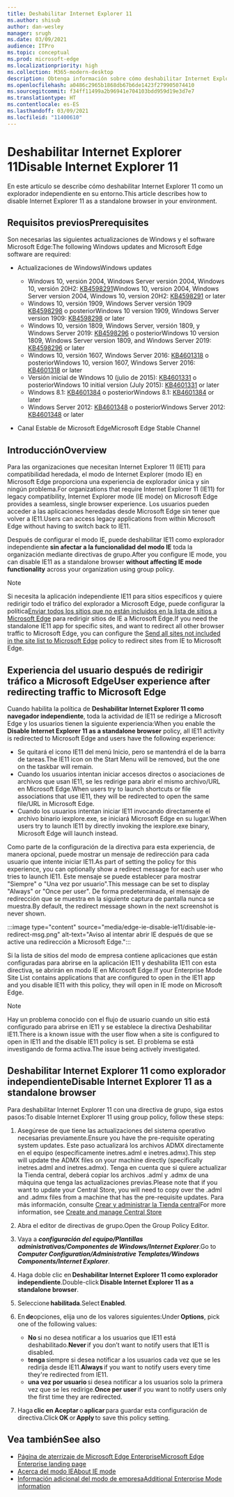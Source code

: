 ```yaml
---
title: Deshabilitar Internet Explorer 11
ms.author: shisub
author: dan-wesley
manager: srugh
ms.date: 03/09/2021
audience: ITPro
ms.topic: conceptual
ms.prod: microsoft-edge
ms.localizationpriority: high
ms.collection: M365-modern-desktop
description: Obtenga información sobre cómo deshabilitar Internet Explorer 11 y usar el modo de Internet Explorer en Microsoft Edge.
ms.openlocfilehash: a0486c2965b1868db67b6de1423f279905074410
ms.sourcegitcommit: f34ff11499a2b96941e704103bdd959d19e3d7e7
ms.translationtype: HT
ms.contentlocale: es-ES
ms.lasthandoff: 03/09/2021
ms.locfileid: "11400610"
---
```

# <a name="disable-internet-explorer-11"></a><span data-ttu-id="5266f-103">Deshabilitar Internet Explorer 11</span><span class="sxs-lookup"><span data-stu-id="5266f-103">Disable Internet Explorer 11</span></span>

<span data-ttu-id="5266f-104">En este artículo se describe cómo deshabilitar Internet Explorer 11 como un explorador independiente en su entorno.</span><span class="sxs-lookup"><span data-stu-id="5266f-104">This article describes how to disable Internet Explorer 11 as a standalone browser in your environment.</span></span>

## <a name="prerequisites"></a><span data-ttu-id="5266f-105">Requisitos previos</span><span class="sxs-lookup"><span data-stu-id="5266f-105">Prerequisites</span></span>

<span data-ttu-id="5266f-106">Son necesarias las siguientes actualizaciones de Windows y el software Microsoft Edge:</span><span class="sxs-lookup"><span data-stu-id="5266f-106">The following Windows updates and Microsoft Edge software are required:</span></span>

- <span data-ttu-id="5266f-107">Actualizaciones de Windows</span><span class="sxs-lookup"><span data-stu-id="5266f-107">Windows updates</span></span>

  - <span data-ttu-id="5266f-108">Windows 10, versión 2004, Windows Server versión 2004, Windows 10, versión 20H2: [KB4598291](https://support.microsoft.com/topic/february-2-2021-kb4598291-os-builds-19041-789-and-19042-789-preview-6a766199-a4f1-616e-1f5c-58bdc3ca5e3b)</span><span class="sxs-lookup"><span data-stu-id="5266f-108">Windows 10, version 2004, Windows Server version 2004, Windows 10, version 20H2: [KB4598291](https://support.microsoft.com/topic/february-2-2021-kb4598291-os-builds-19041-789-and-19042-789-preview-6a766199-a4f1-616e-1f5c-58bdc3ca5e3b) or later</span></span>
  - <span data-ttu-id="5266f-109">Windows 10, versión 1909, Windows Server versión 1909 [KB4598298](https://support.microsoft.com/topic/january-21-2021-kb4598298-os-build-18363-1350-preview-02dfd9ba-91a2-1b82-dede-42f288c02511) o posterior</span><span class="sxs-lookup"><span data-stu-id="5266f-109">Windows 10 version 1909, Windows Server version 1909: [KB4598298](https://support.microsoft.com/topic/january-21-2021-kb4598298-os-build-18363-1350-preview-02dfd9ba-91a2-1b82-dede-42f288c02511) or later</span></span>
  - <span data-ttu-id="5266f-110">Windows 10, versión 1809, Windows Server, versión 1809, y Windows Server 2019: [KB4598296](https://support.microsoft.com/topic/january-21-2021-kb4598296-os-build-17763-1728-preview-4c0931ff-45b7-ff59-5e00-c03b5afb363d) o posterior</span><span class="sxs-lookup"><span data-stu-id="5266f-110">Windows 10 version 1809, Windows Server version 1809, and Windows Server 2019: [KB4598296](https://support.microsoft.com/topic/january-21-2021-kb4598296-os-build-17763-1728-preview-4c0931ff-45b7-ff59-5e00-c03b5afb363d) or later</span></span>
  - <span data-ttu-id="5266f-111">Windows 10, versión 1607, Windows Server 2016: [KB4601318](https://support.microsoft.com/topic/february-9-2021-kb4601318-os-build-14393-4225-c5e3de6c-e3e6-ffb5-6197-48b9ce16446e) o posterior</span><span class="sxs-lookup"><span data-stu-id="5266f-111">Windows 10, version 1607, Windows Server 2016: [KB4601318](https://support.microsoft.com/topic/february-9-2021-kb4601318-os-build-14393-4225-c5e3de6c-e3e6-ffb5-6197-48b9ce16446e) or later</span></span>
   - <span data-ttu-id="5266f-112">Versión inicial de Windows 10 (julio de 2015): [KB4601331](https://support.microsoft.com/office/february-9-2021%e2%80%94kb4601331-os-build-10240-18842-6227d078-fef3-8d67-27e0-1882e6cb79ff?ui=en-US&rs=en-US&ad=US) o posterior</span><span class="sxs-lookup"><span data-stu-id="5266f-112">Windows 10 initial version (July 2015): [KB4601331](https://support.microsoft.com/office/february-9-2021%e2%80%94kb4601331-os-build-10240-18842-6227d078-fef3-8d67-27e0-1882e6cb79ff?ui=en-US&rs=en-US&ad=US) or later</span></span>
  - <span data-ttu-id="5266f-113">Windows 8.1: [KB4601384](https://support.microsoft.com/topic/february-9-2021-kb4601384-monthly-rollup-16bdbb75-dd4b-2910-abc5-7891c9756b96) o posterior</span><span class="sxs-lookup"><span data-stu-id="5266f-113">Windows 8.1: [KB4601384](https://support.microsoft.com/topic/february-9-2021-kb4601384-monthly-rollup-16bdbb75-dd4b-2910-abc5-7891c9756b96) or later</span></span>
  - <span data-ttu-id="5266f-114">Windows Server 2012: [KB4601348](https://support.microsoft.com/topic/february-9-2021-kb4601348-monthly-rollup-2c338c0c-73d6-fb80-cc91-f1a86e80db0c) o posterior</span><span class="sxs-lookup"><span data-stu-id="5266f-114">Windows Server 2012: [KB4601348](https://support.microsoft.com/topic/february-9-2021-kb4601348-monthly-rollup-2c338c0c-73d6-fb80-cc91-f1a86e80db0c) or later</span></span>
  
- <span data-ttu-id="5266f-115">Canal Estable de Microsoft Edge</span><span class="sxs-lookup"><span data-stu-id="5266f-115">Microsoft Edge Stable Channel</span></span>


## <a name="overview"></a><span data-ttu-id="5266f-116">Introducción</span><span class="sxs-lookup"><span data-stu-id="5266f-116">Overview</span></span>

<span data-ttu-id="5266f-117">Para las organizaciones que necesitan Internet Explorer 11 (IE11) para compatibilidad heredada, el modo de Internet Explorer (modo IE) en Microsoft Edge proporciona una experiencia de explorador única y sin ningún problema.</span><span class="sxs-lookup"><span data-stu-id="5266f-117">For organizations that require Internet Explorer 11 (IE11) for legacy compatibility, Internet Explorer mode (IE mode) on Microsoft Edge provides a seamless, single browser experience.</span></span> <span data-ttu-id="5266f-118">Los usuarios pueden acceder a las aplicaciones heredadas desde Microsoft Edge sin tener que volver a IE11.</span><span class="sxs-lookup"><span data-stu-id="5266f-118">Users can access legacy applications from within Microsoft Edge without having to switch back to IE11.</span></span>

<span data-ttu-id="5266f-119">Después de configurar el modo IE, puede deshabilitar IE11 como explorador independiente **sin afectar a la funcionalidad del modo IE** toda la organización mediante directivas de grupo.</span><span class="sxs-lookup"><span data-stu-id="5266f-119">After you configure IE mode, you can disable IE11 as a standalone browser **without affecting IE mode functionality** across your organization using group policy.</span></span>

> [!NOTE]
> <span data-ttu-id="5266f-120">Si necesita la aplicación independiente IE11 para sitios específicos y quiere redirigir todo el tráfico del explorador a Microsoft Edge, puede configurar la política[Enviar todos los sitios que no están incluidos en la lista de sitios a Microsoft Edge](https://docs.microsoft.com/deployedge/edge-ie-mode-policies#redirect-sites-from-ie-to-microsoft-edge) para redirigir sitios de IE a Microsoft Edge.</span><span class="sxs-lookup"><span data-stu-id="5266f-120">If you need the standalone IE11 app for specific sites, and want to redirect all other browser traffic to Microsoft Edge, you can configure the [Send all sites not included in the site list to Microsoft Edge](https://docs.microsoft.com/deployedge/edge-ie-mode-policies#redirect-sites-from-ie-to-microsoft-edge) policy to redirect sites from IE to Microsoft Edge.</span></span>

## <a name="user-experience-after-redirecting-traffic-to-microsoft-edge"></a><span data-ttu-id="5266f-121">Experiencia del usuario después de redirigir tráfico a Microsoft Edge</span><span class="sxs-lookup"><span data-stu-id="5266f-121">User experience after redirecting traffic to Microsoft Edge</span></span>

<span data-ttu-id="5266f-122">Cuando habilita la política de **Deshabilitar Internet Explorer 11 como navegador independiente**, toda la actividad de IE11 se redirige a Microsoft Edge y los usuarios tienen la siguiente experiencia:</span><span class="sxs-lookup"><span data-stu-id="5266f-122">When you enable the **Disable Internet Explorer 11 as a standalone browser** policy, all IE11 activity is redirected to Microsoft Edge and users have the following experience:</span></span>

- <span data-ttu-id="5266f-123">Se quitará el icono IE11 del menú Inicio, pero se mantendrá el de la barra de tareas.</span><span class="sxs-lookup"><span data-stu-id="5266f-123">The IE11 icon on the Start Menu will be removed, but the one on the taskbar will remain.</span></span>
- <span data-ttu-id="5266f-124">Cuando los usuarios intentan iniciar accesos directos o asociaciones de archivos que usan IE11, se les redirige para abrir el mismo archivo/URL en Microsoft Edge.</span><span class="sxs-lookup"><span data-stu-id="5266f-124">When users try to launch shortcuts or file associations that use IE11, they will be redirected to open the same file/URL in Microsoft Edge.</span></span>
- <span data-ttu-id="5266f-125">Cuando los usuarios intentan iniciar IE11 invocando directamente el archivo binario iexplore.exe, se iniciará Microsoft Edge en su lugar.</span><span class="sxs-lookup"><span data-stu-id="5266f-125">When users try to launch IE11 by directly invoking the iexplore.exe binary, Microsoft Edge will launch instead.</span></span>

<span data-ttu-id="5266f-126">Como parte de la configuración de la directiva para esta experiencia, de manera opcional, puede mostrar un mensaje de redirección para cada usuario que intente iniciar IE11.</span><span class="sxs-lookup"><span data-stu-id="5266f-126">As part of setting the policy for this experience, you can optionally show a redirect message for each user who tries to launch IE11.</span></span> <span data-ttu-id="5266f-127">Este mensaje se puede establecer para mostrar "Siempre" o "Una vez por usuario".</span><span class="sxs-lookup"><span data-stu-id="5266f-127">This message can be set to display "Always" or "Once per user".</span></span> <span data-ttu-id="5266f-128">De forma predeterminada, el mensaje de redirección que se muestra en la siguiente captura de pantalla nunca se muestra.</span><span class="sxs-lookup"><span data-stu-id="5266f-128">By default, the redirect message shown in the next screenshot is never shown.</span></span>

:::image type="content" source="media/edge-ie-disable-ie11/disable-ie-redirect-msg.png" alt-text="Aviso al intentar abrir IE después de que se active una redirección a Microsoft Edge.":::

<span data-ttu-id="5266f-130">Si la lista de sitios del modo de empresa contiene aplicaciones que están configuradas para abrirse en la aplicación IE11 y deshabilita IE11 con esta directiva, se abrirán en modo IE en Microsoft Edge.</span><span class="sxs-lookup"><span data-stu-id="5266f-130">If your Enterprise Mode Site List contains applications that are configured to open in the IE11 app and you disable IE11 with this policy, they will open in IE mode on Microsoft Edge.</span></span>
> [!NOTE]
> <span data-ttu-id="5266f-131">Hay un problema conocido con el flujo de usuario cuando un sitio está configurado para abrirse en IE11 y se establece la directiva Deshabilitar IE11.</span><span class="sxs-lookup"><span data-stu-id="5266f-131">There is a known issue with the user flow when a site is configured to open in IE11 and the disable IE11 policy is set.</span></span> <span data-ttu-id="5266f-132">El problema se está investigando de forma activa.</span><span class="sxs-lookup"><span data-stu-id="5266f-132">The issue being actively investigated.</span></span>

## <a name="disable-internet-explorer-11-as-a-standalone-browser"></a><span data-ttu-id="5266f-133">Deshabilitar Internet Explorer 11 como explorador independiente</span><span class="sxs-lookup"><span data-stu-id="5266f-133">Disable Internet Explorer 11 as a standalone browser</span></span>

<span data-ttu-id="5266f-134">Para deshabilitar Internet Explorer 11 con una directiva de grupo, siga estos pasos:</span><span class="sxs-lookup"><span data-stu-id="5266f-134">To disable Internet Explorer 11 using group policy, follow these steps:</span></span>

1. <span data-ttu-id="5266f-135">Asegúrese de que tiene las actualizaciones del sistema operativo necesarias previamente.</span><span class="sxs-lookup"><span data-stu-id="5266f-135">Ensure you have the pre-requisite operating system updates.</span></span> <span data-ttu-id="5266f-136">Este paso actualizará los archivos ADMX directamente en el equipo (específicamente inetres.adml e inetres.admx).</span><span class="sxs-lookup"><span data-stu-id="5266f-136">This step will update the ADMX files on your machine directly (specifically inetres.adml and inetres.admx).</span></span> <span data-ttu-id="5266f-137">Tenga en cuenta que si quiere actualizar la Tienda central, deberá copiar los archivos .adml y .admx de una máquina que tenga las actualizaciones previas.</span><span class="sxs-lookup"><span data-stu-id="5266f-137">Please note that if you want to update your Central Store, you will need to copy over the .adml and .admx files from a machine that has the pre-requisite updates.</span></span> <span data-ttu-id="5266f-138">Para más información, consulte [Crear y administrar la Tienda central](https://docs.microsoft.com/troubleshoot/windows-client/group-policy/create-and-manage-central-store)</span><span class="sxs-lookup"><span data-stu-id="5266f-138">For more information, see [Create and manage Central Store](https://docs.microsoft.com/troubleshoot/windows-client/group-policy/create-and-manage-central-store)</span></span>
2. <span data-ttu-id="5266f-139">Abra el editor de directivas de grupo.</span><span class="sxs-lookup"><span data-stu-id="5266f-139">Open the Group Policy Editor.</span></span>
3. <span data-ttu-id="5266f-140">Vaya a ***configuración del equipo/Plantillas administrativas/Componentes de Windows/Internet Explorer***.</span><span class="sxs-lookup"><span data-stu-id="5266f-140">Go to ***Computer Configuration/Administrative Templates/Windows Components/Internet Explorer***.</span></span> 
4. <span data-ttu-id="5266f-141">Haga doble clic en **Deshabilitar Internet Explorer 11 como explorador independiente**.</span><span class="sxs-lookup"><span data-stu-id="5266f-141">Double-click **Disable Internet Explorer 11 as a standalone browser**.</span></span>
5. <span data-ttu-id="5266f-142">Seleccione **habilitada**.</span><span class="sxs-lookup"><span data-stu-id="5266f-142">Select **Enabled**.</span></span>
6. <span data-ttu-id="5266f-143">En **de**opciones, elija uno de los valores siguientes:</span><span class="sxs-lookup"><span data-stu-id="5266f-143">Under **Options**, pick one of the following values:</span></span>

   - <span data-ttu-id="5266f-144">**No** si no desea notificar a los usuarios que IE11 está deshabilitado.</span><span class="sxs-lookup"><span data-stu-id="5266f-144">**Never** if you don’t want to notify users that IE11 is disabled.</span></span>
   - <span data-ttu-id="5266f-145">**tenga** siempre si desea notificar a los usuarios cada vez que se les redirija desde IE11.</span><span class="sxs-lookup"><span data-stu-id="5266f-145">**Always** if you want to notify users every time they're redirected from IE11.</span></span>
   - <span data-ttu-id="5266f-146">**una vez por usuario** si desea notificar a los usuarios solo la primera vez que se les redirige.</span><span class="sxs-lookup"><span data-stu-id="5266f-146">**Once per user** if you want to notify users only the first time they are redirected.</span></span>

7. <span data-ttu-id="5266f-147">Haga **clic en Aceptar** o **aplicar** para guardar esta configuración de directiva.</span><span class="sxs-lookup"><span data-stu-id="5266f-147">Click **OK** or **Apply** to save this policy setting.</span></span>

## <a name="see-also"></a><span data-ttu-id="5266f-148">Vea también</span><span class="sxs-lookup"><span data-stu-id="5266f-148">See also</span></span>

- [<span data-ttu-id="5266f-149">Página de aterrizaje de Microsoft Edge Enterprise</span><span class="sxs-lookup"><span data-stu-id="5266f-149">Microsoft Edge Enterprise landing page</span></span>](https://aka.ms/EdgeEnterprise)
- [<span data-ttu-id="5266f-150">Acerca del modo IE</span><span class="sxs-lookup"><span data-stu-id="5266f-150">About IE mode</span></span>](https://docs.microsoft.com/deployedge/edge-ie-mode)
- [<span data-ttu-id="5266f-151">Información adicional del modo de empresa</span><span class="sxs-lookup"><span data-stu-id="5266f-151">Additional Enterprise Mode information</span></span>](https://docs.microsoft.com/internet-explorer/ie11-deploy-guide/enterprise-mode-overview-for-ie11)
